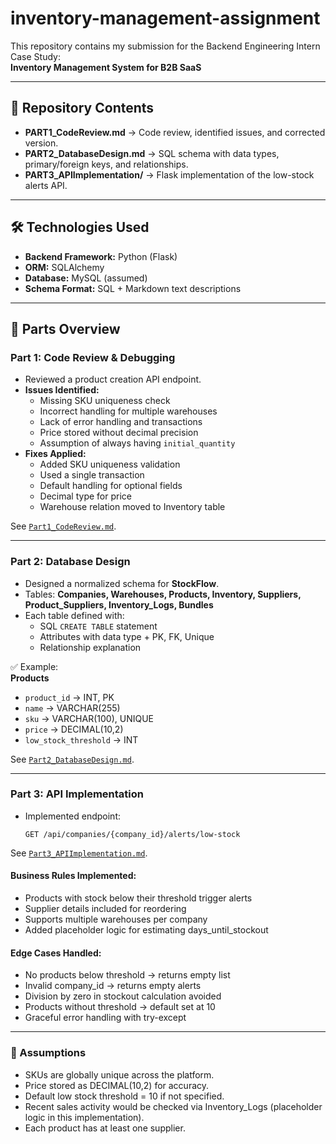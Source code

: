 # inventory-management-assignment

This repository contains my submission for the Backend Engineering Intern Case Study:  
**Inventory Management System for B2B SaaS**

---

## 📌 Repository Contents
- **PART1_CodeReview.md** → Code review, identified issues, and corrected version.
- **PART2_DatabaseDesign.md** → SQL schema with data types, primary/foreign keys, and relationships.
- **PART3_APIImplementation/** → Flask implementation of the low-stock alerts API.

---

## 🛠️ Technologies Used
- **Backend Framework:** Python (Flask)
- **ORM:** SQLAlchemy
- **Database:** MySQL (assumed)
- **Schema Format:** SQL + Markdown text descriptions

---

## 📂 Parts Overview

### Part 1: Code Review & Debugging
- Reviewed a product creation API endpoint.
- **Issues Identified:** 
  - Missing SKU uniqueness check  
  - Incorrect handling for multiple warehouses  
  - Lack of error handling and transactions  
  - Price stored without decimal precision  
  - Assumption of always having `initial_quantity`  
- **Fixes Applied:**  
  - Added SKU uniqueness validation  
  - Used a single transaction  
  - Default handling for optional fields  
  - Decimal type for price  
  - Warehouse relation moved to Inventory table  

See [`Part1_CodeReview.md`](./Part1_CodeReview.md).

---

### Part 2: Database Design
- Designed a normalized schema for **StockFlow**.
- Tables: **Companies, Warehouses, Products, Inventory, Suppliers, Product_Suppliers, Inventory_Logs, Bundles**
- Each table defined with:
  - SQL `CREATE TABLE` statement  
  - Attributes with data type + PK, FK, Unique  
  - Relationship explanation  

✅ Example:  
**Products**
- `product_id` → INT, PK  
- `name` → VARCHAR(255)  
- `sku` → VARCHAR(100), UNIQUE  
- `price` → DECIMAL(10,2)  
- `low_stock_threshold` → INT  

See [`Part2_DatabaseDesign.md`](./Part2_DatabaseDesign.md).

---

### Part 3: API Implementation
- Implemented endpoint:  
  ```http
  GET /api/companies/{company_id}/alerts/low-stock
See [`Part3_APIImplementation.md`](./Part3_APIImplementation.md).

#### Business Rules Implemented:
- Products with stock below their threshold trigger alerts
- Supplier details included for reordering
- Supports multiple warehouses per company
- Added placeholder logic for estimating days_until_stockout
#### Edge Cases Handled:
- No products below threshold → returns empty list
- Invalid company_id → returns empty alerts
- Division by zero in stockout calculation avoided
- Products without threshold → default set at 10
- Graceful error handling with try-except
---
### 🔑 Assumptions
- SKUs are globally unique across the platform.
- Price stored as DECIMAL(10,2) for accuracy.
- Default low stock threshold = 10 if not specified.
- Recent sales activity would be checked via Inventory_Logs (placeholder logic in this implementation).
- Each product has at least one supplier.

